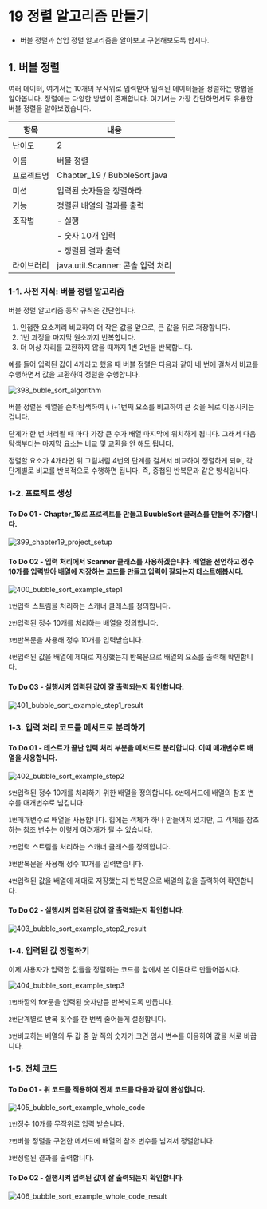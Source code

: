 # 19 정렬 알고리즘 만들기
- 버블 정렬과 삽입 정렬 알고리즘을 알아보고 구현해보도록 합시다.

## 1. 버블 정렬 
여러 데이터, 여기서는 10개의 무작위로 입력받아 입력된 데이터들을 정렬하는 방법을 알아봅니다. 정렬에는 다양한 방법이 존재합니다. 여기서는 가장 간단하면서도 유용한 버블 정렬을 알아보겠습니다. 

| 항목     | 내용    |
|--------|-------|
| 난이도    | 2 |
| 이름      | 버블 정렬 |
| 프로젝트명 | Chapter_19 / BubbleSort.java |
| 미션 | 입력된 숫자들을 정렬하라. |
| 기능 | 정렬된 배열의 결과를 출력 |
| 조작법 | - 실행 |
|      | - 숫자 10개 입력 |
|      | - 정렬된 결과 출력 |
| 라이브러리 | java.util.Scanner: 콘솔 입력 처리 |

### 1-1. 사전 지식: 버블 정렬 알고리즘
버블 정렬 알고리즘 동작 규칙은 간단합니다. 
1. 인접한 요소끼리 비교하여 더 작은 값을 앞으로, 큰 값을 뒤로 저장합니다.
2. 1번 과정을 마지막 원소까지 반복합니다.
3. 더 이상 자리를 교환하지 않을 때까지 1번 2번을 반복합니다.

예를 들어 입력된 값이 4개라고 했을 때 버블 정렬은 다음과 같이 네 번에 걸쳐서 비교를 수행하면서 값을 교환하여 정렬을 수행합니다. 

![398_buble_sort_algorithm](https://github.com/user-attachments/assets/0ed817e6-6302-4c92-a6d0-ed5220f000bf)

버블 정렬은 배열을 순차탐색하여 i, i+1번째 요소를 비교하여 큰 것을 뒤로 이동시키는 겁니다. 

단계가 한 번 처리될 때 마다 가장 큰 수가 배열 마지막에 위치하게 됩니다. 그래서 다음 탐색부터는 마지막 요소는 비교 및 교환을 안 해도 됩니다. 

정렬할 요소가 4개라면 위 그림처럼 4번의 단계를 걸쳐서 비교하여 정렬하게 되며, 각 단계별로 비교를 반복적으로 수행하면 됩니다. 즉, 중첩된 반복문과 같은 방식입니다. 

### 1-2. 프로젝트 생성
#### To Do 01 - Chapter_19로 프로젝트를 만들고 BuubleSort 클래스를 만들어 추가합니다. 
![399_chapter19_project_setup](https://github.com/user-attachments/assets/eea05ad4-cf8d-46be-9efa-e18077c0b6a8)

#### To Do 02 - 입력 처리에서 Scanner 클래스를 사용하겠습니다. 배열을 선언하고 정수 10개를 입력받아 배열에 저장하는 코드를 만들고 입력이 잘되는지 테스트해봅시다.

![400_bubble_sort_example_step1](https://github.com/user-attachments/assets/63a9387d-a4bb-45fb-9607-b3018a95efca)

`1번`입력 스트림을 처리하는 스캐너 클래스를 정의합니다. 

`2번`입력된 정수 10개를 처리하는 배열을 정의합니다. 

`3번`반복문을 사용해 정수 10개를 입력받습니다. 

`4번`입력된 값을 배열에 제대로 저장했는지 반복문으로 배열의 요소를 출력해 확인합니다.

#### To Do 03 - 실행시켜 입력된 값이 잘 출력되는지 확인합니다.
![401_bubble_sort_example_step1_result](https://github.com/user-attachments/assets/a5783faa-792f-41c7-9253-447b29315c78)

### 1-3. 입력 처리 코드를 메서드로 분리하기
#### To Do 01 - 테스트가 끝난 입력 처리 부분을 메서드로 분리합니다. 이때 매개변수로 배열을 사용합니다.

![402_bubble_sort_example_step2](https://github.com/user-attachments/assets/13d3db62-9c8e-4708-a312-f5995c266e27)

`5번`입력된 정수 10개를 처리하기 위한 배열을 정의합니다. `6번`메서드에 배열의 참조 변수를 매개변수로 넘깁니다.

`1번`매개변수로 배열을 사용합니다. 힙에는 객체가 하나 만들어져 있지만, 그 객체를 참조하는 참조 변수는 이렇게 여려개가 될 수 있습니다. 

`2번`입력 스트림을 처리하는 스캐너 클래스를 정의합니다. 

`3번`반복문을 사용해 정수 10개를 입력받습니다. 

`4번`입력된 값을 배열에 제대로 저장했는지 반복문으로 배열의 값을 출력하여 확인합니다. 

#### To Do 02 - 실행시켜 입력된 값이 잘 출력되는지 확인합니다.
![403_bubble_sort_example_step2_result](https://github.com/user-attachments/assets/abeec8fd-2524-46a7-8ed3-fb9d253ac7b3)

### 1-4. 입력된 값 정렬하기 
이제 사용자가 입력한 값들을 정렬하는 코드를 앞에서 본 이론대로 만들어봅시다. 

![404_bubble_sort_example_step3](https://github.com/user-attachments/assets/f43a73ac-8341-4679-98d8-8d76eaf5eaae)

`1번`바깥의 for문을 입력된 숫자만큼 반복되도록 만듭니다. 

`2번`단계별로 반복 횟수를 한 번씩 줄어들게 설정합니다. 

`3번`비교하는 배열의 두 값 중 앞 쪽의 숫자가 크면 임시 변수를 이용하여 값을 서로 바꿉니다.

### 1-5. 전체 코드 
#### To Do 01 - 위 코드를 적용하여 전체 코드를 다음과 같이 완성합니다.

![405_bubble_sort_example_whole_code](https://github.com/user-attachments/assets/202bbe7c-c963-4c48-87a9-1a5849586535)

`1번`정수 10개를 무작위로 입력 받습니다. 

`2번`버블 정렬을 구현한 메서드에 배열의 참조 변수를 넘겨서 정렬합니다.

`3번`정렬된 결과를 출력합니다.

#### To Do 02 - 실행시켜 입력된 값이 잘 출력되는지 확인합니다.
![406_bubble_sort_example_whole_code_result](https://github.com/user-attachments/assets/7f0fa84f-c4ed-4533-8bf7-eeb015b84334)

